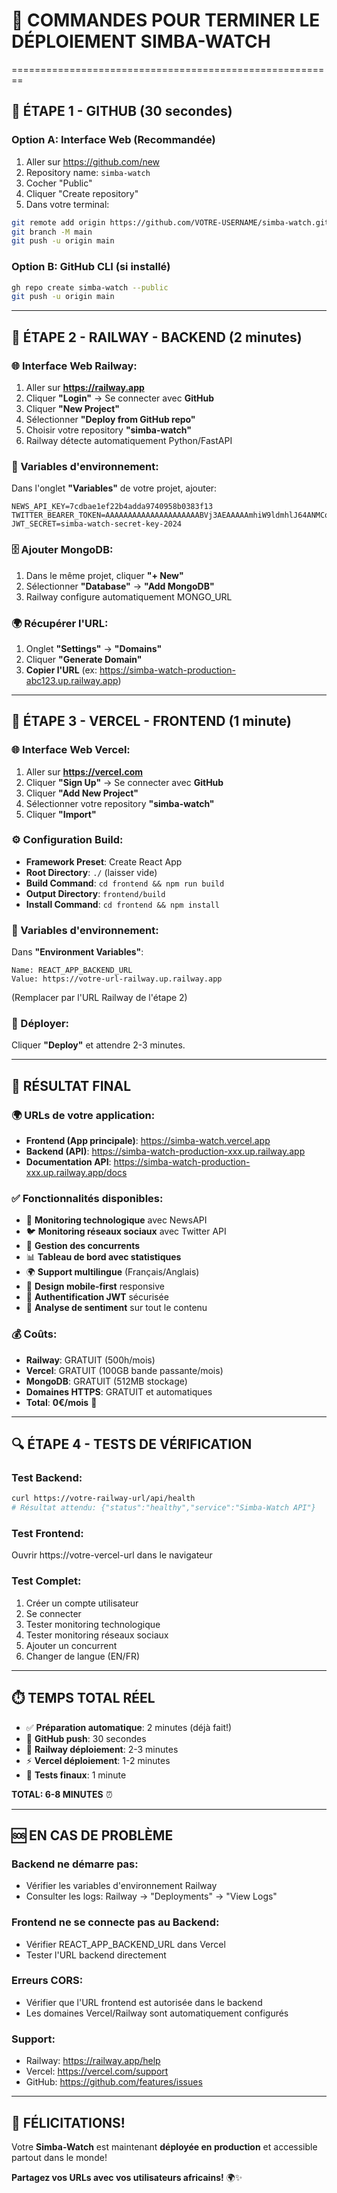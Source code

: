 # 🎯 COMMANDES POUR TERMINER LE DÉPLOIEMENT SIMBA-WATCH
========================================================

## 📍 ÉTAPE 1 - GITHUB (30 secondes)

### Option A: Interface Web (Recommandée)
1. Aller sur https://github.com/new
2. Repository name: `simba-watch`  
3. Cocher "Public"
4. Cliquer "Create repository"
5. Dans votre terminal:

```bash
git remote add origin https://github.com/VOTRE-USERNAME/simba-watch.git
git branch -M main  
git push -u origin main
```

### Option B: GitHub CLI (si installé)
```bash
gh repo create simba-watch --public
git push -u origin main
```

---

## 📍 ÉTAPE 2 - RAILWAY - BACKEND (2 minutes)

### 🌐 Interface Web Railway:
1. Aller sur **https://railway.app**
2. Cliquer **"Login"** → Se connecter avec **GitHub**
3. Cliquer **"New Project"** 
4. Sélectionner **"Deploy from GitHub repo"**
5. Choisir votre repository **"simba-watch"**
6. Railway détecte automatiquement Python/FastAPI

### 🔧 Variables d'environnement:
Dans l'onglet **"Variables"** de votre projet, ajouter:

```env
NEWS_API_KEY=7cdbae1ef22b4adda9740958b0383f13
TWITTER_BEARER_TOKEN=AAAAAAAAAAAAAAAAAAAAABVj3AEAAAAAmhiW9ldmhlJ64ANMCoU35THhqBs%3DkgmhbKcZ6ALLft36nJxj0Z6OFLLHjjSFYqrFcABaE2QOk3GTx2
JWT_SECRET=simba-watch-secret-key-2024
```

### 🗄️ Ajouter MongoDB:
1. Dans le même projet, cliquer **"+ New"**
2. Sélectionner **"Database"** → **"Add MongoDB"**
3. Railway configure automatiquement MONGO_URL

### 🌍 Récupérer l'URL:
1. Onglet **"Settings"** → **"Domains"**
2. Cliquer **"Generate Domain"**  
3. **Copier l'URL** (ex: https://simba-watch-production-abc123.up.railway.app)

---

## 📍 ÉTAPE 3 - VERCEL - FRONTEND (1 minute)

### 🌐 Interface Web Vercel:
1. Aller sur **https://vercel.com**
2. Cliquer **"Sign Up"** → Se connecter avec **GitHub**
3. Cliquer **"Add New Project"**
4. Sélectionner votre repository **"simba-watch"**
5. Cliquer **"Import"**

### ⚙️ Configuration Build:
- **Framework Preset**: Create React App
- **Root Directory**: `./` (laisser vide)
- **Build Command**: `cd frontend && npm run build`
- **Output Directory**: `frontend/build`
- **Install Command**: `cd frontend && npm install`

### 🔧 Variables d'environnement:
Dans **"Environment Variables"**:

```env
Name: REACT_APP_BACKEND_URL
Value: https://votre-url-railway.up.railway.app
```
(Remplacer par l'URL Railway de l'étape 2)

### 🚀 Déployer:
Cliquer **"Deploy"** et attendre 2-3 minutes.

---

## 🎉 RÉSULTAT FINAL

### 🌍 URLs de votre application:
- **Frontend (App principale)**: https://simba-watch.vercel.app
- **Backend (API)**: https://simba-watch-production-xxx.up.railway.app  
- **Documentation API**: https://simba-watch-production-xxx.up.railway.app/docs

### ✅ Fonctionnalités disponibles:
- 🔬 **Monitoring technologique** avec NewsAPI
- 🐦 **Monitoring réseaux sociaux** avec Twitter API  
- 🏢 **Gestion des concurrents**
- 📊 **Tableau de bord avec statistiques**
- 🌍 **Support multilingue** (Français/Anglais)
- 📱 **Design mobile-first** responsive
- 🔐 **Authentification JWT** sécurisée
- 🎯 **Analyse de sentiment** sur tout le contenu

### 💰 Coûts:
- **Railway**: GRATUIT (500h/mois)
- **Vercel**: GRATUIT (100GB bande passante/mois)
- **MongoDB**: GRATUIT (512MB stockage)
- **Domaines HTTPS**: GRATUIT et automatiques
- **Total**: **0€/mois** 🎉

---

## 🔍 ÉTAPE 4 - TESTS DE VÉRIFICATION

### Test Backend:
```bash
curl https://votre-railway-url/api/health
# Résultat attendu: {"status":"healthy","service":"Simba-Watch API"}
```

### Test Frontend:
Ouvrir https://votre-vercel-url dans le navigateur

### Test Complet:
1. Créer un compte utilisateur
2. Se connecter  
3. Tester monitoring technologique
4. Tester monitoring réseaux sociaux
5. Ajouter un concurrent
6. Changer de langue (EN/FR)

---

## ⏱️ TEMPS TOTAL RÉEL

- ✅ **Préparation automatique**: 2 minutes (déjà fait!)
- 🔄 **GitHub push**: 30 secondes
- 🚂 **Railway déploiement**: 2-3 minutes  
- ⚡ **Vercel déploiement**: 1-2 minutes
- 🧪 **Tests finaux**: 1 minute

**TOTAL: 6-8 MINUTES** ⏰

---

## 🆘 EN CAS DE PROBLÈME

### Backend ne démarre pas:
- Vérifier les variables d'environnement Railway
- Consulter les logs: Railway → "Deployments" → "View Logs"

### Frontend ne se connecte pas au Backend:
- Vérifier REACT_APP_BACKEND_URL dans Vercel
- Tester l'URL backend directement

### Erreurs CORS:
- Vérifier que l'URL frontend est autorisée dans le backend
- Les domaines Vercel/Railway sont automatiquement configurés

### Support:
- Railway: https://railway.app/help
- Vercel: https://vercel.com/support
- GitHub: https://github.com/features/issues

---

## 🚀 FÉLICITATIONS!

Votre **Simba-Watch** est maintenant **déployée en production** et accessible partout dans le monde!

**Partagez vos URLs avec vos utilisateurs africains!** 🌍✨